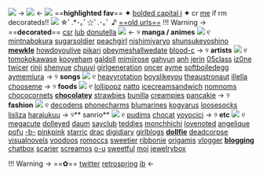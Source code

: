 ![](https://64.media.tumblr.com/00a245f38f979ec39166a6432e5931fc/8ff0570d72b3d749-7c/s100x200/00834ed124c7dc9fed5d6f6dd759a0592fbe7d8a.pnj) 
-> ![](https://64.media.tumblr.com/525d0fc030e0dc045989ef791a26ec9d/446bb72d471aaeb9-e2/s100x200/d388b8435a352584b73194f5665631218827fe96.pnj) <-
![](https://64.media.tumblr.com/7a85c08aec6ec528d43789d725664055/d27ef0fbc2db1d28-70/s75x75_c1/375592b4f34d740578265c02eecdbe53b3f5ea65.gifv) ==**highlighted fav**== **✦** [bolded capital i](https://rentry.co/pofu) **✦** cr [me](https://Twitter.com/teramoeto) if rm decorateds!! ![](https://64.media.tumblr.com/4d0534175b67525b89e26cab8353f969/435fea04cf10f1e1-63/s75x75_c1/580e1cb623fe031f52270876752a8beb13897cac.gifv) ☆ﾟ.*･｡ﾟ☆ﾟ.･｡ﾟ ♪ [==old urls==](https://rentry.co/sved) 
!!! Warning 
      -> ==**decorated**== [csr](https://rentry.co/csr) [lub](https://rentry.co/lub) [donutella](https://rentry.co/donutella) ![](https://64.media.tumblr.com/112e7a2aa7fedd5d41813fd0947783f5/76a6486747b622ba-de/s75x75_c1/f35a55854dccb5a9de4e6e1ed43a20d508258ed1.pnj)  <-
୨ **manga / animes** ![](https://64.media.tumblr.com/786e0307af9ae10e3c980cc60c6032c8/2443733618388543-83/s75x75_c1/ba7d4026176797520c9b0ca35f523e837c3da89b.gifv) ୧ 
[mintnabokura](https://rentry.co/mintnabokura)  [sugarsoldier](https://rentry.co/sugarsoldier)  [peachgirl](https://rentry.co/peachgirl)  [nishimiyaryo](https://rentry.co/nishimiyaryo) [shunsukeyoshino](https://rentry.co/shunsukeyoshino) [**mewkIe**](https://rentry.co/mewkie) [howdoyoulive](https://rentry.co/howdoyoulive) [pikari](https://rentry.co/pikari) [obeymeshallwedate](https://rentry.co/obeymeshallwedate)
  [blood-c](https://rentry.co/blood-c)
->  ୨ **artists** ![](https://64.media.tumblr.com/c6405fd514c40193b78e76dd292d660d/4d1c2d124326afee-1b/s75x75_c1/4975d4378a88296df97ff0f86380f7f7c62a25e7.gifv) ୧ 
 [tomokokawase](https://rentry.co/tomokokawase) [kooyeham](https://rentry.co/kooyeham) [galdoll](https://rentry.co/galdoll) [mimiirose](https://rentry.co/mimiirose)
 [gahyun](https://rentry.co/gahyun) [anh](https://rentry.co/anh) [jerin](https://rentry.co/jerin) [05class](https://rentry.co/05class) [iz0ne](https://rentry.co/iz0ne) [twicer](https://rentry.co/twicer) [rinji](https://rentry.co/rinji) [shenyue](https://rentry.co/shenyue) [chuuvi](https://rentry.co/chuuvi) [girlgeneration](https://rentry.co/girlgeneration) [oncer](https://rentry.co/oncer) [ayme](https://rentry.co/ayme) [softboiledegg](https://rentry.co/softboiledegg) [aymemiura](https://rentry.co/aymemiura) ->
 ୨ **songs** ![](https://64.media.tumblr.com/88fc7a2992de6b9e66c2a39e071b5ffd/3636b147cea3fa30-6b/s75x75_c1/bce27a7bd14d7ad0cd35db704013e69b973907e8.gifv) ୧ 
[heavyrotation](https://rentry.co/heavyrotation) [boyslikeyou](https://rentry.co/boyslikeyou) 
[theaustronaut](https://rentry.co/theaustronaut) [illella](https://rentry.co/illella) [chooseme](https://rentry.co/chooseme) 
->  ୨ **foods** ![](https://64.media.tumblr.com/34c63c63cd860ac74ec824b38aa2ce00/aa8c26655fc284c6-d6/s75x75_c1/b9ec1aa69809f9b87d097dca2c6e3243b03328f0.gifv) ୧ 
[lollipopz](https://rentry.co/lollipopz) [natto](https://rentry.co/natto) [icecreamsandwich](https://rentry.co/icecreamsandwich) 
[nomnoms](https://rentry.co/nomnoms) [chococornets](https://rentry.co/chococornets)  [**chocoIatey**](https://rentry.co/chocoIatey) 
[strawbies](https://rentry.co/strawbies) [bunilla](https://rentry.co/bunilla) [creampies](https://rentry.co/creampies) [pancakie](https://rentry.co/pancakie) ->
 ୨ **fashion** ![](https://64.media.tumblr.com/d8963e46edfa9a806e97fbd2578141a1/d27ef0fbc2db1d28-89/s75x75_c1/dbd7ae6ae85667e6568ab285d52cad17d3be6e28.gifv) ୧ 
[decodens](https://rentry.co/decodens) [phonecharms](https://rentry.co/phonecharms) [blumarines](https://rentry.co/blumarines) [kogyarus](https://rentry.co/kogyarus) [loosesocks](https://rentry.co/loosesocks) [lisliza](https://rentry.co/lisliza) [harajukuu](https://rentry.co/harajukuu) 
 -> ୨** sanrio** ![](https://64.media.tumblr.com/2c9e6bb87c986fd4e0a8416a2e2af9c6/46fe39de2052a69f-85/s75x75_c1/6014f1673a3f17b728bba38b09c71d76b3ae8915.gifv) ୧ 
[pudims](https://rentry.co/pudims) [chocat](https://rentry.co/chocat) [yoyocici](https://rentry.co/yoyocici) ->
୨ **etc** ![](https://64.media.tumblr.com/3866e2082cc0685b879643cebcffdc0d/9e070aec302acff9-05/s75x75_c1/39045a0bfed83dc96ce2614ea60fee43bb8b39e8.gifv) ୧ 
[megacute](https://rentry.co/megacute) [dolleyed](https://rentry.co/dolleyed) [daum](https://rentry.co/daum) [sayclub](https://rentry.co/sayclub) [teddies](https://rentry.co/teddies) [monchhichi](https://rentry.co/monchhichi) [lovenoted](https://rentry.co/lovenoted) [angelique](https://rentry.co/angelique) [pofu](https://rentry.co/pofu) [-b-](https://rentry.co/-b-) [pinkpink](https://rentry.co/pinkpink) [starric](https://rentry.co/starric) [drac](https://rentry.co/drac) [digidiary](https://rentry.co/digidiary) [girlblogs](https://rentry.co/girlblogs) [**doIIfie**](https://rentry.co/doIIfie) [deadcorpse](https://rentry.co/deadcorpse) [visualnovels](https://rentry.co/visualnovels) [voodoos](https://rentry.co/voodoos) [romoccs](https://rentry.co/romoccs) [sweetier](https://rentry.co/sweetier) [ribbonie](https://rentry.co/ribbonie) [origamis](https://rentry.co/origamis) [vlogger](https://rentry.co/vlogger) [**bIogging**](https://rentry.co/bIogging) [chatbox](https://rentry.co/chatbox) [scarier](https://rentry.co/scarier) [screamos](https://rentry.co/screamos)
 [o-u](https://rentry.co/o-u) [sweetful](https://rentry.co/sweetful) [moi](https://rentry.co/moi) [jewelrybox](https://rentry.co/jewelrybox) 


!!! Warning 
     -> ==✿== [twitter](https://twitter.com/teramoeto) [retrospring](https://retrospring.net/cake) [ib](https://rentry.co/pho) <-